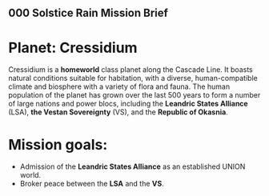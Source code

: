 ## 000 Solstice Rain Mission Brief

# Planet: Cressidium
Cressidium is a **homeworld** class planet along the Cascade Line. It boasts natural conditions suitable for habitation, with a diverse, human-compatible climate and biosphere with a variety of flora and fauna. The human population of the planet has grown over the last 500 years to form a number of large nations and power blocs, including the **Leandric States Alliance** (LSA), **the Vestan Sovereignty** (VS), and the **Republic of Okasnia**.

# Mission goals:
- Admission of the **Leandric States Alliance** as an established UNION world.
- Broker peace between the **LSA** and the **VS**. 



